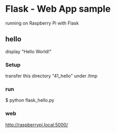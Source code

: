 # Flask - Web App sample

running on Raspberry Pi with Flask <br/>

## hello 
display "Hello World!" <br/>

### Setup
transfer this directory "41_hello" under /tmp <br/>

### run
$ python flask_hello.py <br/>

### web
http://raspberrypi.local:5000/ <br/>
